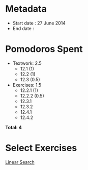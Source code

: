 Metadata
========

- Start date : 27 June 2014
- End date :

Pomodoros Spent
==============

- Textwork: 2.5
  - 12.1 (1)
  - 12.2 (1)
  - 12.3 (0.5)
- Exercises: 1.5
  - 12.2.1 (1)
  - 12.2.2 (0.5)
  - 12.3.1
  - 12.3.2
  - 12.4.1
  - 12.4.2

**Total: 4**

Select Exercises
================
[Linear Search](http://htdp.org/2003-09-26/Book/curriculum-Z-H-16.html#node_thm_12.2.2)
